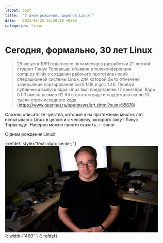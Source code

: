 ```yaml
---
layout: post
title:  "С днем рождения, дорогой Linux!"
date:   2021-08-25 20:50:10 +0300
categories: linux
---
```


# Сегодня, формально, 30 лет Linux

> 25 августа 1991 года после пяти месяцев разработки 21-летний студент 
> Линус Торвальдс объявил в телеконференции comp.os.minix о создании рабочего 
> прототипа новой операционной системы Linux, для которой было отмечено 
> завершение портирования bash 1.08 и gcc 1.40. Первый публичный выпуск 
> ядра Linux был представлен 17 сентября. Ядро 0.0.1 имело размер 62 Кб 
> в сжатом виде и содержало около 10 тысяч строк исходного кода. 
> (https://www.opennet.ru/opennews/art.shtml?num=55678)

Сложно описать те чувства, которые я на протяжении многих лет испытываю 
к Linux в целом и к человеку, которого зовут Линус Торвальдс. Наверно 
можно просто сказать — фанат. 

С днем рождения Linux!

{:refdef: style="text-align: center;"}
![Linus(x)](assets/images/LinusT.png){: width="400" }
{: refdef}
